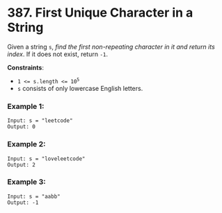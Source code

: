 # 387. First Unique Character in a String

Given a string `s`, *find the first non-repeating character in it and return its index*. If it does not exist, return `-1`.

**Constraints**:
- <code>1 <= s.length <= 10<sup>5</sup></code>
- `s` consists of only lowercase English letters.

### Example 1:
```
Input: s = "leetcode"
Output: 0
```

### Example 2:
```
Input: s = "loveleetcode"
Output: 2
```

### Example 3:
```
Input: s = "aabb"
Output: -1
```
